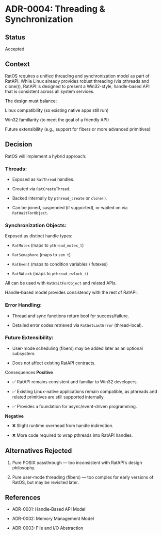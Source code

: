 # ADR-0004: Threading & Synchronization

## Status

Accepted

## Context

RatOS requires a unified threading and synchronization model as part of RatAPI. While Linux already provides robust threading (via pthreads and clone()), RatAPI is designed to present a Win32-style, handle-based API that is consistent across all system services.

The design must balance:

Linux compatibility (so existing native apps still run)

Win32 familiarity (to meet the goal of a friendly API)

Future extensibility (e.g., support for fibers or more advanced primitives)

## Decision

RatOS will implement a hybrid approach:

### Threads:

* Exposed as `RatThread` handles.

* Created via `RatCreateThread`.

* Backed internally by `pthread_create` or `clone()`.

* Can be joined, suspended (if supported), or waited on via `RatWaitForObject`.

### Synchronization Objects:

Exposed as distinct handle types:

* `RatMutex` (maps to `pthread_mutex_t`)

* `RatSemaphore` (maps to `sem_t`)

* `RatEvent` (maps to condition variables / futexes)

* `RatRWLock` (maps to `pthread_rwlock_t`)

All can be used with `RatWaitForObject` and related APIs.

Handle-based model provides consistency with the rest of RatAPI.

### Error Handling:

* Thread and sync functions return bool for success/failure.

* Detailed error codes retrieved via `RatGetLastError` (thread-local).

### Future Extensibility:

* User-mode scheduling (fibers) may be added later as an optional subsystem.

* Does not affect existing RatAPI contracts.

Consequences
**Positive**

* ✅ RatAPI remains consistent and familiar to Win32 developers.

* ✅ Existing Linux-native applications remain compatible, as pthreads and related primitives are still supported internally.

* ✅ Provides a foundation for async/event-driven programming.

**Negative**

* ❌ Slight runtime overhead from handle indirection.

* ❌ More code required to wrap pthreads into RatAPI handles.

## Alternatives Rejected

1. Pure POSIX passthrough — too inconsistent with RatAPI’s design philosophy.

2. Pure user-mode threading (fibers) — too complex for early versions of RatOS, but may be revisited later.

## References

* ADR-0001: Handle-Based API Model

* ADR-0002: Memory Management Model

* ADR-0003: File and I/O Abstraction